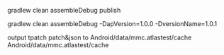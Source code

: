 gradlew clean assembleDebug publish


gradlew clean assembleDebug -DapVersion=1.0.0 -DversionName=1.0.1

output tpatch
patch&json to Android/data/mmc.atlastest/cache
Android/data/mmc.atlastest/cache
